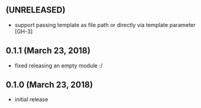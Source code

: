 
## (UNRELEASED)

* support passing template as file path or directly via template parameter [GH-3]


## 0.1.1 (March 23, 2018)
* fixed releasing an empty module :/

## 0.1.0 (March 23, 2018)

* initial release
